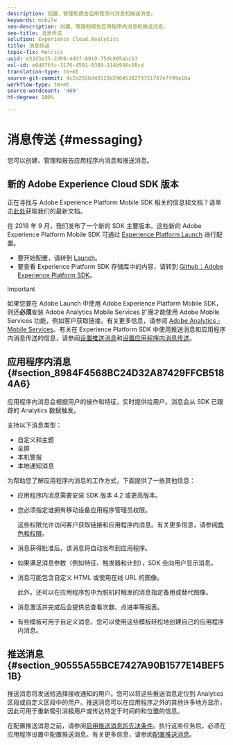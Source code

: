```yaml
---
description: 创建、管理和报告应用程序内消息和推送消息。
keywords: mobile
seo-description: 创建、管理和报告应用程序内消息和推送消息。
seo-title: 消息传送
solution: Experience Cloud,Analytics
title: 消息传送
topic-fix: Metrics
uuid: e32d3e35-2d09-4ddf-8919-75dc895abcb3
exl-id: e6d076fc-3176-4591-8388-314b936c58cd
translation-type: tm+mt
source-git-commit: 4c2a255b343128d2904530279751767e7f99a10a
workflow-type: tm+mt
source-wordcount: '469'
ht-degree: 100%

---
```


# 消息传送 {#messaging}

您可以创建、管理和报告应用程序内消息和推送消息。

## 新的 Adobe Experience Cloud SDK 版本

正在寻找与 Adobe Experience Platform Mobile SDK 相关的信息和文档？请单击[此处](https://aep-sdks.gitbook.io/docs/)获取我们的最新文档。

在 2018 年 9 月，我们发布了一个新的 SDK 主要版本。这些新的 Adobe Experience Platform Mobile SDK 可通过 [Experience Platform Launch](https://www.adobe.com/cn/experience-platform/launch.html) 进行配置。

* 要开始配置，请转到 [Launch](https://launch.adobe.com/)。
* 要查看 Experience Platform SDK 存储库中的内容，请转到 [Github：Adobe Experience Platform SDK](https://github.com/Adobe-Marketing-Cloud/acp-sdks)。

>[!IMPORTANT]
>
> 如果您要在 Adobe Launch 中使用 Adobe Experience Platform Mobile SDK，则还&#x200B;**必须**&#x200B;安装 Adobe Analytics Mobile Services 扩展才能使用 Adobe Mobile Services 功能，例如客户获取链接。有关更多信息，请参阅 [Adobe Analytics - Mobile Services](https://aep-sdks.gitbook.io/docs/using-mobile-extensions/adobe-analytics-mobile-services)。有关在 Experience Platform SDK 中使用推送消息和应用程序内消息传送的信息，请参阅[设置推送消息](https://aep-sdks.gitbook.io/docs/using-mobile-extensions/adobe-analytics-mobile-services#set-up-push-messaging)和[设置应用程序内消息传送](https://aep-sdks.gitbook.io/docs/using-mobile-extensions/adobe-analytics-mobile-services#set-up-in-app-messaging)。

## 应用程序内消息 {#section_8984F4568BC24D32A87429FFCB5184A6}

应用程序内消息会根据用户的操作和特征，实时提供给用户。消息会从 SDK 已跟踪的 Analytics 数据触发。

支持以下消息类型：

* 自定义和主题
* 全屏
* 本机警报
* 本地通知消息

为帮助您了解应用程序内消息的工作方式，下面提供了一些其他信息：

* 应用程序内消息需要安装 SDK 版本 4.2 或更高版本。
* 您必须指定谁拥有移动设备应用程序管理员权限。

   这些权限允许访问客户获取链接和应用程序内消息。有关更多信息，请参阅[角色和权限](/help/using/gs/c-mob-roles-and-permissions.md)。
* 消息获得批准后，该消息将自动发布到应用程序。
* 如果满足消息参数（例如特征、触发器和计划），SDK 会向用户显示消息。
* 消息可能包含自定义 HTML 或使用在线 URL 的图像。

   此外，还可以在应用程序包中为脱机时触发的消息指定备用或替代图像。
* 消息激活并完成后会提供总查看次数、点进率等报表。
* 有些模板可用于自定义消息，您可以使用这些模板轻松地创建自己的应用程序内消息。

## 推送消息 {#section_90555A55BCE7427A90B1577E14BEF51B}

推送消息将发送给选择接收通知的用户。您可以将这些推送消息定位到 Analytics 区段或自定义区段中的用户。推送消息可以在应用程序之外的其他许多地方显示，因此可用于重新吸引消极用户或传达特定于时间的和位置的信息。

在配置推送消息之前，请参阅[启用推送消息的先决条件](/help/using/c-manage-app-settings/c-mob-confg-app/configure-push-messaging/prerequisites-push-messaging.md)。执行这些任务后，必须在应用程序设置中配置推送消息。有关更多信息，请参阅[配置推送消息](/help/using/c-manage-app-settings/c-mob-confg-app/configure-push-messaging/configure-push-messaging.md)。
